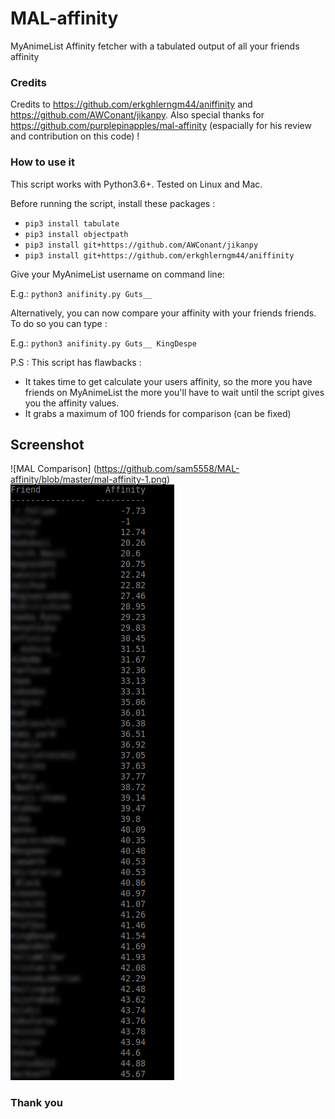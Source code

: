# MAL-affinity

MyAnimeList Affinity fetcher with a tabulated output of all your friends affinity

### Credits 

Credits to https://github.com/erkghlerngm44/aniffinity and https://github.com/AWConant/jikanpy.
Also special thanks for https://github.com/purplepinapples/mal-affinity (espacially for his review and contribution on this code) !


### How to use it 

This script works with Python3.6+. Tested on Linux and Mac.

Before running the script, install these packages :

 - `pip3 install tabulate`
 - `pip3 install objectpath`
 - `pip3 install git+https://github.com/AWConant/jikanpy` 
 - `pip3 install git+https://github.com/erkghlerngm44/aniffinity`

Give your MyAnimeList username on command line:

E.g.: `python3 anifinity.py Guts__`

Alternatively, you can now compare your affinity with your friends friends. To do so you can type :

E.g.: `python3 anifinity.py Guts__ KingDespe`

P.S : This script has flawbacks : 
- It takes time to get calculate your users affinity, so the more you have friends on MyAnimeList the more you'll have to wait until the script gives you the affinity values.
- It grabs a maximum of 100 friends for comparison (can be fixed)

## Screenshot 
![MAL Comparison] (https://github.com/sam5558/MAL-affinity/blob/master/mal-affinity-1.png)
![Affinity Output](affinity-output.png)

### Thank you
